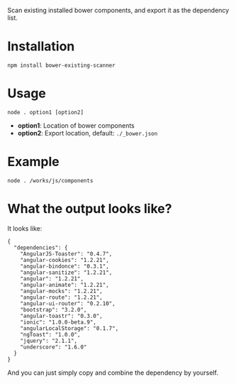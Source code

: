 Scan existing installed bower components, and export it as the dependency list.

# Installation
```
npm install bower-existing-scanner
```

# Usage
```
node . option1 [option2]
```
- **option1**: Location of bower components
- **option2**: Export location, default: `./_bower.json`

# Example
```
node . /works/js/components
```

# What the output looks like?
It looks like:
```
{
  "dependencies": {
    "AngularJS-Toaster": "0.4.7",
    "angular-cookies": "1.2.21",
    "angular-bindonce": "0.3.1",
    "angular-sanitize": "1.2.21",
    "angular": "1.2.21",
    "angular-animate": "1.2.21",
    "angular-mocks": "1.2.21",
    "angular-route": "1.2.21",
    "angular-ui-router": "0.2.10",
    "bootstrap": "3.2.0",
    "angular-toastr": "0.3.0",
    "ionic": "1.0.0-beta.9",
    "angularLocalStorage": "0.1.7",
    "ngToast": "1.0.0",
    "jquery": "2.1.1",
    "underscore": "1.6.0"
  }
}
```
And you can just simply copy and combine the dependency by yourself.